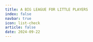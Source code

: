 ```yaml
---
title: A BIG LEAGUE FOR LITTLE PLAYERS
index: false
navbar: true
icon: list-check
article: false
date: 2024-09-22
---
```

